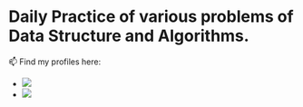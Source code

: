 # Daily Practice of various problems of Data Structure and  Algorithms.
📫 Find my profiles here:
- <a href="https://www.hackerrank.com/prableenkaur2016?hr_r=1" target="_blank"><img src="https://img.shields.io/badge/-Hackerrank-2EC866?style=for-the-badge&logo=HackerRank&logoColor=white"/></a>
- <a href="https://leetcode.com/prableenkaur2016/" target="_blank"><img src="https://img.shields.io/badge/-LeetCode-FFA116?style=for-the-badge&logo=LeetCode&logoColor=black"/></a>
